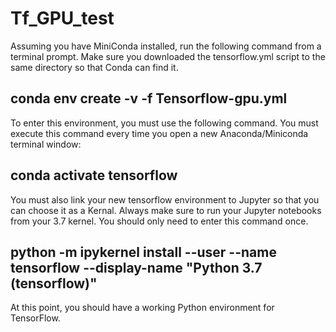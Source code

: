 # Tf_GPU_test


Assuming you have MiniConda installed, run the following command from a terminal prompt. Make sure you downloaded the tensorflow.yml script to the same directory so that Conda can find it.

## conda env create -v -f Tensorflow-gpu.yml


To enter this environment, you must use the following command. You must execute this command every time you open a new Anaconda/Miniconda terminal window:

## conda activate tensorflow


You must also link your new tensorflow environment to Jupyter so that you can choose it as a Kernal. Always make sure to run your Jupyter notebooks from your 3.7 kernel. You should only need to enter this command once.

## python -m ipykernel install --user --name tensorflow --display-name "Python 3.7 (tensorflow)"


At this point, you should have a working Python environment for TensorFlow.
